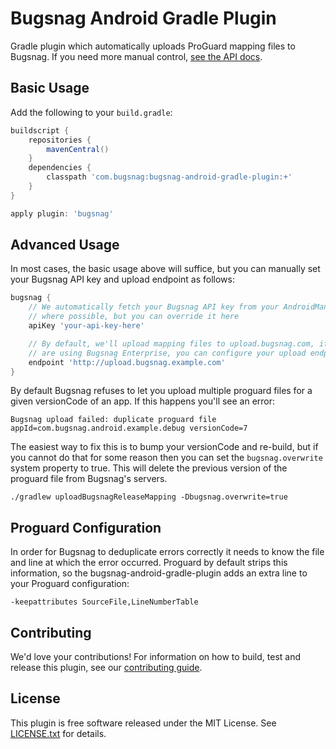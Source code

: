 Bugsnag Android Gradle Plugin
=============================

Gradle plugin which automatically uploads ProGuard mapping files to Bugsnag. If you
need more manual control, [see the API docs](https://bugsnag.com/docs/notifiers/android/proguard).

Basic Usage
-----------

Add the following to your `build.gradle`:

```groovy
buildscript {
    repositories {
        mavenCentral()
    }
    dependencies {
        classpath 'com.bugsnag:bugsnag-android-gradle-plugin:+'
    }
}

apply plugin: 'bugsnag'
```


Advanced Usage
--------------

In most cases, the basic usage above will suffice, but you can manually set
your Bugsnag API key and upload endpoint as follows:

```groovy
bugsnag {
    // We automatically fetch your Bugsnag API key from your AndroidManifest
    // where possible, but you can override it here
    apiKey 'your-api-key-here'

    // By default, we'll upload mapping files to upload.bugsnag.com, if you
    // are using Bugsnag Enterprise, you can configure your upload endpoint
    endpoint 'http://upload.bugsnag.example.com'
}
```

By default Bugsnag refuses to let you upload multiple proguard files for a given
versionCode of an app. If this happens you'll see an error:

    Bugsnag upload failed: duplicate proguard file appId=com.bugsnag.android.example.debug versionCode=7

The easiest way to fix this is to bump your versionCode and re-build, but if you cannot do that for some
reason then you can set the `bugsnag.overwrite` system property to true. This will delete the previous
version of the proguard file from Bugsnag's servers.

    ./gradlew uploadBugsnagReleaseMapping -Dbugsnag.overwrite=true

Proguard Configuration
----------------------

In order for Bugsnag to deduplicate errors correctly it needs to know the file and line at which the error
occurred. Proguard by default strips this information, so the bugsnag-android-gradle-plugin adds an extra
line to your Proguard configuration:

    -keepattributes SourceFile,LineNumberTable

Contributing
------------

We'd love your contributions! For information on how to build, test and release
this plugin, see our [contributing guide](CONTRIBUTING.md).


License
-------

This plugin is free software released under the MIT License. See
[LICENSE.txt](LICENSE.txt) for details.
